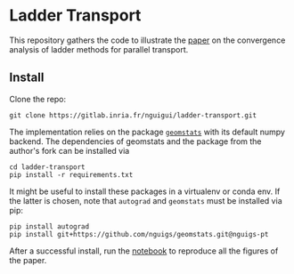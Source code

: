 # Ladder Transport

This repository gathers the code to illustrate the [paper](https://hal.inria.fr/hal-02894783) on the convergence analysis of ladder methods for parallel transport.

## Install

Clone the repo:

```
git clone https://gitlab.inria.fr/nguigui/ladder-transport.git
```

The implementation relies on the package [`geomstats`](http://geomstats.ai) with its default numpy backend. The dependencies
of geomstats and the package from the author's fork can be installed via

```
cd ladder-transport
pip install -r requirements.txt
```

It might be useful to install these packages in a virtualenv or conda env. If the latter is chosen,
note that `autograd` and `geomstats` must be installed via pip:

```
pip install autograd
pip install git+https://github.com/nguigs/geomstats.git@nguigs-pt
```

After a successful install, run the [notebook](Convergence%20Analysis.ipynb) to reproduce all the figures of the paper.
